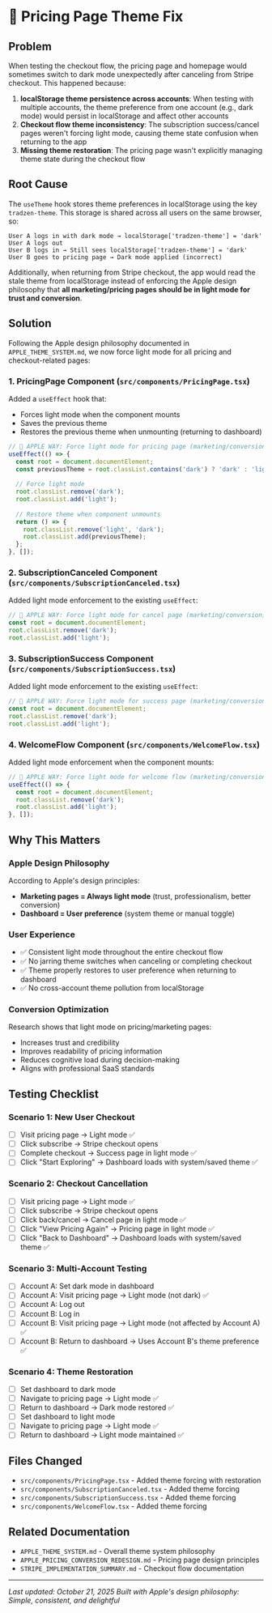 # 🍎 Pricing Page Theme Fix

## Problem
When testing the checkout flow, the pricing page and homepage would sometimes switch to dark mode unexpectedly after canceling from Stripe checkout. This happened because:

1. **localStorage theme persistence across accounts**: When testing with multiple accounts, the theme preference from one account (e.g., dark mode) would persist in localStorage and affect other accounts
2. **Checkout flow theme inconsistency**: The subscription success/cancel pages weren't forcing light mode, causing theme state confusion when returning to the app
3. **Missing theme restoration**: The pricing page wasn't explicitly managing theme state during the checkout flow

## Root Cause
The `useTheme` hook stores theme preferences in localStorage using the key `tradzen-theme`. This storage is shared across all users on the same browser, so:

```
User A logs in with dark mode → localStorage['tradzen-theme'] = 'dark'
User A logs out
User B logs in → Still sees localStorage['tradzen-theme'] = 'dark'
User B goes to pricing page → Dark mode applied (incorrect)
```

Additionally, when returning from Stripe checkout, the app would read the stale theme from localStorage instead of enforcing the Apple design philosophy that **all marketing/pricing pages should be in light mode for trust and conversion**.

## Solution
Following the Apple design philosophy documented in `APPLE_THEME_SYSTEM.md`, we now force light mode for all pricing and checkout-related pages:

### 1. PricingPage Component (`src/components/PricingPage.tsx`)
Added a `useEffect` hook that:
- Forces light mode when the component mounts
- Saves the previous theme
- Restores the previous theme when unmounting (returning to dashboard)

```typescript
// 🍎 APPLE WAY: Force light mode for pricing page (marketing/conversion optimization)
useEffect(() => {
  const root = document.documentElement;
  const previousTheme = root.classList.contains('dark') ? 'dark' : 'light';
  
  // Force light mode
  root.classList.remove('dark');
  root.classList.add('light');
  
  // Restore theme when component unmounts
  return () => {
    root.classList.remove('light', 'dark');
    root.classList.add(previousTheme);
  };
}, []);
```

### 2. SubscriptionCanceled Component (`src/components/SubscriptionCanceled.tsx`)
Added light mode enforcement to the existing `useEffect`:

```typescript
// 🍎 APPLE WAY: Force light mode for cancel page (marketing/conversion)
const root = document.documentElement;
root.classList.remove('dark');
root.classList.add('light');
```

### 3. SubscriptionSuccess Component (`src/components/SubscriptionSuccess.tsx`)
Added light mode enforcement to the existing `useEffect`:

```typescript
// 🍎 APPLE WAY: Force light mode for success page (marketing/conversion)
const root = document.documentElement;
root.classList.remove('dark');
root.classList.add('light');
```

### 4. WelcomeFlow Component (`src/components/WelcomeFlow.tsx`)
Added light mode enforcement when the component mounts:

```typescript
// 🍎 APPLE WAY: Force light mode for welcome flow (marketing/conversion)
useEffect(() => {
  const root = document.documentElement;
  root.classList.remove('dark');
  root.classList.add('light');
}, []);
```

## Why This Matters

### Apple Design Philosophy
According to Apple's design principles:
- **Marketing pages = Always light mode** (trust, professionalism, better conversion)
- **Dashboard = User preference** (system theme or manual toggle)

### User Experience
- ✅ Consistent light mode throughout the entire checkout flow
- ✅ No jarring theme switches when canceling or completing checkout
- ✅ Theme properly restores to user preference when returning to dashboard
- ✅ No cross-account theme pollution from localStorage

### Conversion Optimization
Research shows that light mode on pricing/marketing pages:
- Increases trust and credibility
- Improves readability of pricing information
- Reduces cognitive load during decision-making
- Aligns with professional SaaS standards

## Testing Checklist

### Scenario 1: New User Checkout
- [ ] Visit pricing page → Light mode ✅
- [ ] Click subscribe → Stripe checkout opens
- [ ] Complete checkout → Success page in light mode ✅
- [ ] Click "Start Exploring" → Dashboard loads with system/saved theme ✅

### Scenario 2: Checkout Cancellation
- [ ] Visit pricing page → Light mode ✅
- [ ] Click subscribe → Stripe checkout opens
- [ ] Click back/cancel → Cancel page in light mode ✅
- [ ] Click "View Pricing Again" → Pricing page in light mode ✅
- [ ] Click "Back to Dashboard" → Dashboard loads with system/saved theme ✅

### Scenario 3: Multi-Account Testing
- [ ] Account A: Set dark mode in dashboard
- [ ] Account A: Visit pricing page → Light mode (not dark) ✅
- [ ] Account A: Log out
- [ ] Account B: Log in
- [ ] Account B: Visit pricing page → Light mode (not affected by Account A) ✅
- [ ] Account B: Return to dashboard → Uses Account B's theme preference ✅

### Scenario 4: Theme Restoration
- [ ] Set dashboard to dark mode
- [ ] Navigate to pricing page → Light mode ✅
- [ ] Return to dashboard → Dark mode restored ✅
- [ ] Set dashboard to light mode
- [ ] Navigate to pricing page → Light mode ✅
- [ ] Return to dashboard → Light mode maintained ✅

## Files Changed
- `src/components/PricingPage.tsx` - Added theme forcing with restoration
- `src/components/SubscriptionCanceled.tsx` - Added theme forcing
- `src/components/SubscriptionSuccess.tsx` - Added theme forcing
- `src/components/WelcomeFlow.tsx` - Added theme forcing

## Related Documentation
- `APPLE_THEME_SYSTEM.md` - Overall theme system philosophy
- `APPLE_PRICING_CONVERSION_REDESIGN.md` - Pricing page design principles
- `STRIPE_IMPLEMENTATION_SUMMARY.md` - Checkout flow documentation

---

*Last updated: October 21, 2025*
*Built with Apple's design philosophy: Simple, consistent, and delightful*

